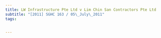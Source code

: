 ```yaml
---
title: LW Infrastructure Pte Ltd v Lim Chin San Contractors Pte Ltd 
subtitle: "[2011] SGHC 163 / 05\_July\_2011"
tags:


---
```


